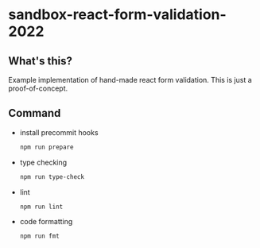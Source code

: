 # sandbox-react-form-validation-2022

## What's this?

Example implementation of hand-made react form validation.
This is just a proof-of-concept.

## Command

- install precommit hooks

  ```bash
  npm run prepare
  ```

- type checking

  ```bash
  npm run type-check
  ```

- lint

  ```bash
  npm run lint
  ```

- code formatting

  ```bash
  npm run fmt
  ```
